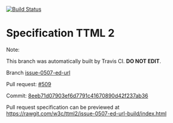 [![Build Status](https://travis-ci.org/w3c/ttml2.svg?branch=issue-0507-ed-url)](https://travis-ci.org/w3c/ttml2)


# Specification TTML 2


Note:


This branch was automatically built by Travis CI. <b>DO NOT EDIT</b>.


 Branch [issue-0507-ed-url](https://github.com/w3c/ttml2/tree/issue-0507-ed-url)


 Pull request: [#509](https://github.com/w3c/ttml2/pull/509)


 Commit: [8eeb71d07903ef6d7791c41670890d42f237ab36](https://github.com/w3c/ttml2/commit/8eeb71d07903ef6d7791c41670890d42f237ab36)

Pull request specification can be previewed at https://rawgit.com/w3c/ttml2/issue-0507-ed-url-build/index.html



